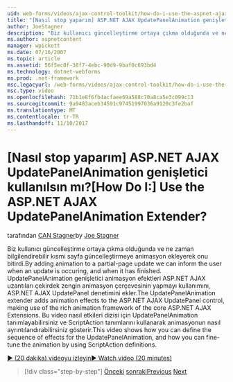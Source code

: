 ```yaml
---
uid: web-forms/videos/ajax-control-toolkit/how-do-i-use-the-aspnet-ajax-updatepanelanimation-extender
title: "[Nasıl stop yaparım] ASP.NET AJAX UpdatePanelAnimation genişletici kullanılsın mı? | Microsoft Docs"
author: JoeStagner
description: "Biz kullanıcı güncelleştirme ortaya çıkma olduğunda ve ne zaman bilgilendirebilir kısmi sayfa güncelleştirmeye animasyon ekleyerek onu bitirdi. UpdatePanelAnimation genişletici bir..."
ms.author: aspnetcontent
manager: wpickett
ms.date: 07/16/2007
ms.topic: article
ms.assetid: 56f5ec0f-38f7-4ebc-90d9-9baf0c693bd4
ms.technology: dotnet-webforms
ms.prod: .net-framework
msc.legacyurl: /web-forms/videos/ajax-control-toolkit/how-do-i-use-the-aspnet-ajax-updatepanelanimation-extender
msc.type: video
ms.openlocfilehash: 71b1e8f6fb4acfaee69a588c70a8ca5e3c099c13
ms.sourcegitcommit: 9a9483aceb34591c97451997036a9120c3fe2baf
ms.translationtype: MT
ms.contentlocale: tr-TR
ms.lasthandoff: 11/10/2017
---
```

<a name="how-do-i-use-the-aspnet-ajax-updatepanelanimation-extender"></a><span data-ttu-id="ab2b1-105">[Nasıl stop yaparım] ASP.NET AJAX UpdatePanelAnimation genişletici kullanılsın mı?</span><span class="sxs-lookup"><span data-stu-id="ab2b1-105">[How Do I:] Use the ASP.NET AJAX UpdatePanelAnimation Extender?</span></span>
====================
<span data-ttu-id="ab2b1-106">tarafından [CAN Stagner](https://github.com/JoeStagner)</span><span class="sxs-lookup"><span data-stu-id="ab2b1-106">by [Joe Stagner](https://github.com/JoeStagner)</span></span>

<span data-ttu-id="ab2b1-107">Biz kullanıcı güncelleştirme ortaya çıkma olduğunda ve ne zaman bilgilendirebilir kısmi sayfa güncelleştirmeye animasyon ekleyerek onu bitirdi.</span><span class="sxs-lookup"><span data-stu-id="ab2b1-107">By adding animation to a partial-page update we can inform the user when an update is occuring, and when it has finished.</span></span> <span data-ttu-id="ab2b1-108">UpdatePanelAnimation genişletici animasyon efektleri ASP.NET AJAX uzantıları çekirdek zengin animasyon çerçevesinin yapmayı kullanımını, ASP.NET AJAX UpdatePanel denetimini ekler.</span><span class="sxs-lookup"><span data-stu-id="ab2b1-108">The UpdatePanelAnimation extender adds animation effects to the ASP.NET AJAX UpdatePanel control, making use of the rich animation framework of the core ASP.NET AJAX Extensions.</span></span> <span data-ttu-id="ab2b1-109">Bu video nasıl etkileri dizisi için UpdatePanelAnimation tanımlayabilirsiniz ve ScriptAction tanımlarını kullanarak animasyonun nasıl ayrıntılandırabilirsiniz gösterir.</span><span class="sxs-lookup"><span data-stu-id="ab2b1-109">This video shows how you can define the sequence of effects for the UpdatePanelAnimation, and how you can fine-tune the animation by using ScriptAction definitions.</span></span>

[<span data-ttu-id="ab2b1-110">&#9654; (20 dakika) videoyu izleyin</span><span class="sxs-lookup"><span data-stu-id="ab2b1-110">&#9654; Watch video (20 minutes)</span></span>](https://channel9.msdn.com/Blogs/ASP-NET-Site-Videos/how-do-i-use-the-aspnet-ajax-updatepanelanimation-extender)

>[!div class="step-by-step"]
<span data-ttu-id="ab2b1-111">[Önceki](how-do-i-use-the-aspnet-ajax-slideshow-extender.md)
[sonraki](how-do-i-the-ajax-toolkit-reorder-control.md)</span><span class="sxs-lookup"><span data-stu-id="ab2b1-111">[Previous](how-do-i-use-the-aspnet-ajax-slideshow-extender.md)
[Next](how-do-i-the-ajax-toolkit-reorder-control.md)</span></span>
